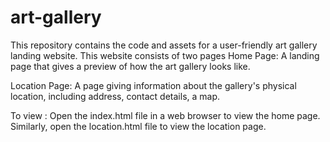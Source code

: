 # art-gallery

This repository contains the code and assets for a  user-friendly art gallery landing website.
This website consists of two pages 
Home Page: A landing page that gives a preview of how the art gallery looks like.

Location Page: A page giving information about the gallery's physical location, including address, contact details, a map. 

To view :
Open the index.html file in a web browser to view the home page. Similarly, open the location.html file to view the location page.

